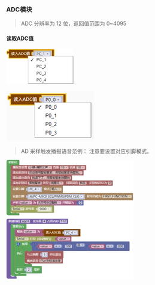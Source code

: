 ### ADC模块<!-- {docsify-ignore} -->

 

> ADC 分辨率为 12 位，返回值范围为 0~4095
>



#### 读取ADC值

![img](专业模式编程说明.assets/wps18.jpg) 

![image-20230406161720743](专业模式编程说明_04.assets/image-20230406161720743.png) 



>
> AD 采样触发播报语音范例： 注意要设置对应引脚模式。
>

![img](专业模式编程说明.assets/wps19.jpg) 

 
